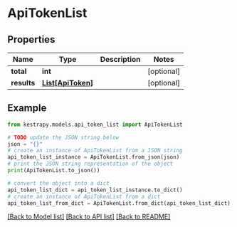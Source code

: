 # ApiTokenList


## Properties

Name | Type | Description | Notes
------------ | ------------- | ------------- | -------------
**total** | **int** |  | [optional] 
**results** | [**List[ApiToken]**](ApiToken.md) |  | [optional] 

## Example

```python
from kestrapy.models.api_token_list import ApiTokenList

# TODO update the JSON string below
json = "{}"
# create an instance of ApiTokenList from a JSON string
api_token_list_instance = ApiTokenList.from_json(json)
# print the JSON string representation of the object
print(ApiTokenList.to_json())

# convert the object into a dict
api_token_list_dict = api_token_list_instance.to_dict()
# create an instance of ApiTokenList from a dict
api_token_list_from_dict = ApiTokenList.from_dict(api_token_list_dict)
```
[[Back to Model list]](../README.md#documentation-for-models) [[Back to API list]](../README.md#documentation-for-api-endpoints) [[Back to README]](../README.md)


